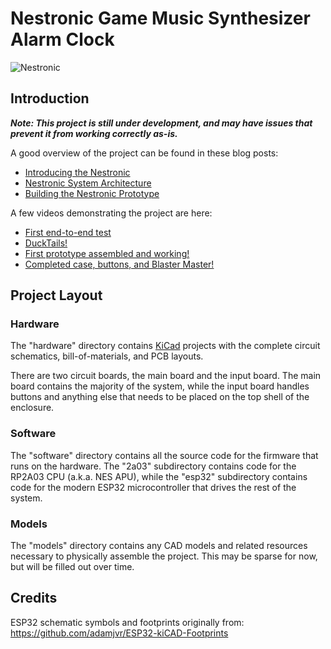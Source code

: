 # Nestronic Game Music Synthesizer Alarm Clock

![Nestronic](https://github.com/dkonigsberg/nestronic/blob/master/docs/images/nestronic-logo.png?raw=true)

## Introduction

_**Note: This project is still under development, and may have issues that prevent it from working correctly as-is.**_

A good overview of the project can be found in these blog posts:
* [Introducing the Nestronic](http://hecgeek.blogspot.com/2018/02/nestronic-1.html)
* [Nestronic System Architecture](http://hecgeek.blogspot.com/2018/03/nestronic-2.html)
* [Building the Nestronic Prototype](http://hecgeek.blogspot.com/2018/05/nestronic-3.html)

A few videos demonstrating the project are here:
* [First end-to-end test](https://www.youtube.com/watch?v=97jic_WRrwY)
* [DuckTails!](https://www.youtube.com/watch?v=eafaFr9Q_rU)
* [First prototype assembled and working!](https://www.youtube.com/watch?v=izMFPKmD5ZU)
* [Completed case, buttons, and Blaster Master!](https://www.youtube.com/watch?v=pXp97wzkQEE)

## Project Layout

### Hardware
The "hardware" directory contains [KiCad](http://kicad-pcb.org/) projects
with the complete circuit schematics, bill-of-materials, and
PCB layouts.

There are two circuit boards, the main board and the input board.
The main board contains the majority of the system, while the input
board handles buttons and anything else that needs to be placed on
the top shell of the enclosure.

### Software
The "software" directory contains all the source code for the firmware
that runs on the hardware. The "2a03" subdirectory contains code for
the RP2A03 CPU (a.k.a. NES APU), while the "esp32" subdirectory contains
code for the modern ESP32 microcontroller that drives the rest of the
system.

### Models
The "models" directory contains any CAD models and related resources
necessary to physically assemble the project. This may be sparse for now,
but will be filled out over time.

## Credits
ESP32 schematic symbols and footprints originally from:
https://github.com/adamjvr/ESP32-kiCAD-Footprints
